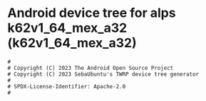 # Android device tree for alps k62v1_64_mex_a32 (k62v1_64_mex_a32)

```
#
# Copyright (C) 2023 The Android Open Source Project
# Copyright (C) 2023 SebaUbuntu's TWRP device tree generator
#
# SPDX-License-Identifier: Apache-2.0
#
```

